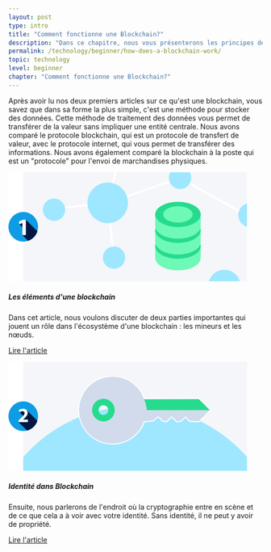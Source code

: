 ```yaml
---
layout: post
type: intro
title: "Comment fonctionne une Blockchain?"
description: "Dans ce chapitre, nous vous présenterons les principes de base qui font fonctionner les blockchains. Nous parlerons des parties prenantes qui maintiennent la blockchain et de la propriété sur la blockchain."
permalink: /technology/beginner/how-does-a-blockchain-work/
topic: technology
level: beginner
chapter: "Comment fonctionne une Blockchain?"
---
```


Après avoir lu nos deux premiers articles sur ce qu'est une blockchain, vous savez que dans sa forme la plus simple, c'est une méthode pour stocker des données. Cette méthode de traitement des données vous permet de transférer de la valeur sans impliquer une entité centrale. Nous avons comparé le protocole blockchain, qui est un protocole de transfert de valeur, avec le protocole internet, qui vous permet de transférer des informations. Nous avons également comparé la blockchain à la poste qui est un "protocole" pour l'envoi de marchandises physiques.


<div class="row mt-5">
    <div class="col-md-3">
        <a href="{{ site.baseurl }}{% post_url /technology/beginner/2020-02-02-the-elements-of-a-blockchain %}">
            <img src="/assets/post_files/technology/beginner/how-does-a-blockchain-work/elements_of_blockchain.svg" alt="Les éléments d'une blockchain" />
        </a>
    </div>
    <div class="col-md-9">
        <h5 class="intro-article-title">Les éléments d'une blockchain</h5>
        <p class="mb-1">
            Dans cet article, nous voulons discuter de deux parties importantes qui jouent un rôle dans l'écosystème d'une blockchain :  les mineurs et les nœuds.
        </p>
        <p class="mb-0">
            <a class="font-weight-bold" href="{{ site.baseurl }}{% post_url /technology/beginner/2020-02-02-the-elements-of-a-blockchain %}">Lire l'article</a>
        </p>
    </div>
</div>

<div class="row mt-5">
    <div class="col-md-3">
        <a href="{{ site.baseurl }}{% post_url /technology/beginner/2020-02-03-identity-in-blockchain %}">
            <img src="/assets/post_files/technology/beginner/how-does-a-blockchain-work/identity.svg" alt="Identité dans Blockchain" />
        </a>
    </div>
    <div class="col-md-9">
        <h5 class="intro-article-title">Identité dans Blockchain</h5>
        <p class="mb-1">
            Ensuite, nous parlerons de l'endroit où la cryptographie entre en scène et de ce que cela a à voir avec votre identité. Sans identité, il ne peut y avoir de propriété.
        </p>
        <p class="mb-0">
            <a class="font-weight-bold" href="{{ site.baseurl }}{% post_url /technology/beginner/2020-02-03-identity-in-blockchain %}">Lire l'article</a>
        </p>
    </div>
</div>
